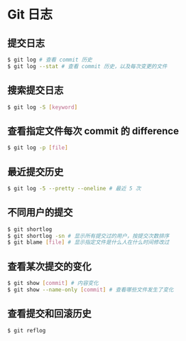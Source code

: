 # Git 日志

## 提交日志

```bash
$ git log # 查看 commit 历史
$ git log --stat # 查看 commit 历史，以及每次变更的文件
```

## 搜索提交日志

```bash
$ git log -S [keyword]
```

## 查看指定文件每次 commit 的 difference

```bash
$ git log -p [file]
```

## 最近提交历史

```bash
$ git log -5 --pretty --oneline # 最近 5 次
```

## 不同用户的提交

```bash
$ git shortlog
$ git shortlog -sn # 显示所有提交过的用户，按提交次数排序
$ git blame [file] # 显示指定文件是什么人在什么时间修改过
```

## 查看某次提交的变化

```bash
$ git show [commit] # 内容变化
$ git show --name-only [commit] # 查看哪些文件发生了变化
```

## 查看提交和回滚历史

```bash
$ git reflog
```